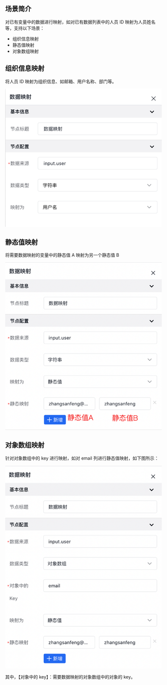 ## 场景简介

对已有变量中的数据进行映射，如对已有数据列表中的人员 ID 映射为人员姓名等，支持以下场景：

- 组织信息映射
- 静态值映射
- 对象数组映射

## 组织信息映射

将人员 ID 映射为组织信息、如邮箱、用户名称、部门等。

![](/img/服务编排/活动节点/变量活动类/数据映射/数据映射03.png)

## 静态值映射

将需要数据映射的变量中的静态值 A 映射为另一个静态值 B

![](/img/服务编排/活动节点/变量活动类/数据映射/数据映射-静态值映射.png)

## 对象数组映射

针对对象数组中的 key 进行映射，如对 email 列进行静态值映射，如下图所示：

![](/img/服务编排/活动节点/变量活动类/数据映射/数据映射-对象数组映射.png)

其中，【对象中的 key】：需要数据映射的对象数组中的对象的 key。
